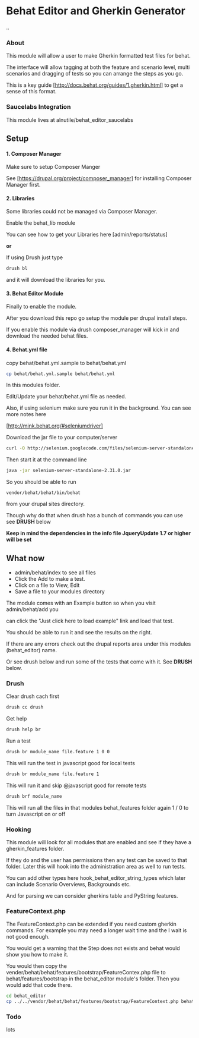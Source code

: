 # Behat Editor and Gherkin Generator
..
### About

This module will allow a user to make Gherkin formatted test files for behat.

The interface will allow tagging at both the feature and scenario level, multi scenarios and dragging
of tests so you can arrange the steps as you go.

This is a key guide [http://docs.behat.org/guides/1.gherkin.html] to get a sense of this format.


### Saucelabs Integration

This module lives at alnutile/behat_editor_saucelabs

## Setup

#### 1. Composer Manager

Make sure to setup Composer Manger

See [https://drupal.org/project/composer_manager] for installing Composer Manager first.

#### 2. Libraries

Some libraries could not be managed via Composer Manager.

Enable the behat_lib module

You can see how to get your Libraries here [admin/reports/status]

**or**

If using Drush just type 

```bash
drush bl 
```

and it will download the libraries for you.


#### 3. Behat Editor Module

Finally to enable the module.

After you download this repo go setup the module per drupal install steps.

If you enable this module via drush composer_manager will kick in and download the needed behat files.


#### 4. Behat.yml file

copy behat/behat.yml.sample to behat/behat.yml

```bash
cp behat/behat.yml.sample behat/behat.yml
```

In this modules folder.

Edit/Update your behat/behat.yml file as needed. 

Also, if using selenium make sure you run it in the background. You can see more notes here 

[http://mink.behat.org/#seleniumdriver]

Download the jar file to your computer/server

```bash
curl -O http://selenium.googlecode.com/files/selenium-server-standalone-2.31.0.jar
```

Then start it at the command line

```bash
java -jar selenium-server-standalone-2.31.0.jar
```

So you should be able to run

```
vendor/behat/behat/bin/behat
```

from your drupal sites directory.

Though why do that when drush has a bunch of commands you can use see **DRUSH** below


**Keep in mind the dependencies in the info file
JqueryUpdate 1.7 or higher will be set**


## What now

 * admin/behat/index to see all files
 * Click the Add to make a test.
 * Click on a file to View, Edit
 * Save a file to your modules directory

The module comes with an Example button so when you visit admin/behat/add you

can click the "Just click here to load example" link and load that test.

You should be able to run it and see the results on the right.

If there are any errors check out the drupal reports area under this modules (behat_editor) name.

Or see drush below and run some of the tests that come with it. See **DRUSH** below.

### Drush

Clear drush cach first

```bash
drush cc drush
```

Get help 
```bash
drush help br
```
Run a test
```bash
drush br module_name file.feature 1 0 0
```

This will run the test in javascript good for local tests
```bash
drush br module_name file.feature 1
```
This will run it and skip @javascript good for remote tests

```bash
drush brf module_name
```
This will run all the files in that modules behat_features folder again 1 / 0 to turn Javascript on or off

### Hooking

This module will look for all modules that are enabled and see if they have a
gherkin_features folder.

If they do and the user has permissions then any test can be saved to that folder.
Later this will hook into the administration area as well to run tests.


You can add other types here hook_behat_editor_string_types
which later can include Scenario Overviews, Backgrounds etc.

And for parsing we can consider gherkins table and PyString features.

### FeatureContext.php

The FeatureContext.php can be extended if you need custom gherkin commands.
For example you may need a longer wait time and the I wait is not good enough.

You would get a warning that the Step does not exists and behat would show you how
to make it.

You would then copy the vender/behat/behat/features/bootstrap/FeatureContex.php file
to behat/features/bootstrap in the behat_editor module's folder.
Then you would add that code there.

```bash
cd behat_editor
cp ../../vendor/behat/behat/features/bootstrap/FeatureContext.php behat/features/bootstrap/FeatureContex.php 
```


### Todo
lots
